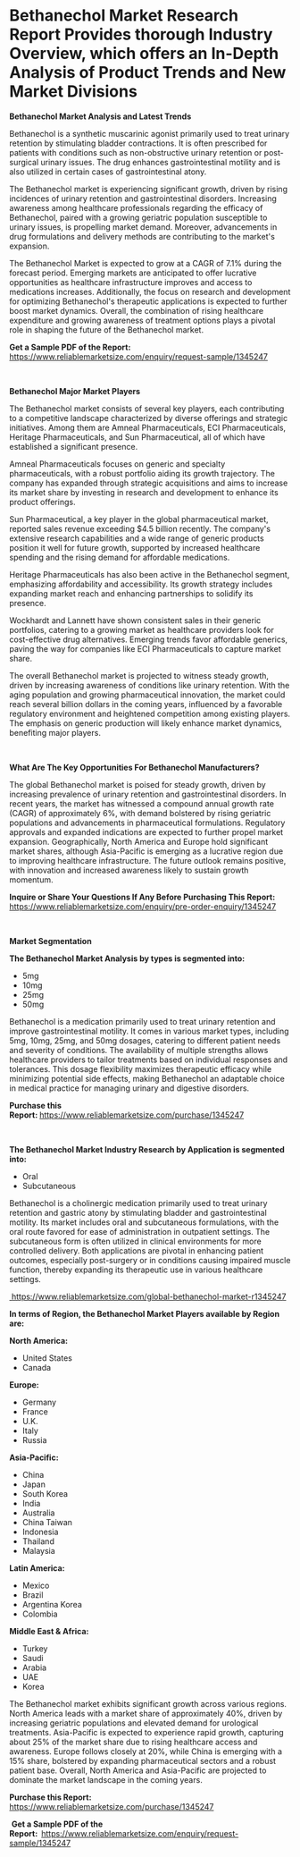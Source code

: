 <p><h1>Bethanechol Market Research Report Provides thorough Industry Overview, which offers an In-Depth Analysis of Product Trends and New Market Divisions</h1></p><p><strong>Bethanechol Market Analysis and Latest Trends</strong></p>
<p><p>Bethanechol is a synthetic muscarinic agonist primarily used to treat urinary retention by stimulating bladder contractions. It is often prescribed for patients with conditions such as non-obstructive urinary retention or post-surgical urinary issues. The drug enhances gastrointestinal motility and is also utilized in certain cases of gastrointestinal atony.</p><p>The Bethanechol market is experiencing significant growth, driven by rising incidences of urinary retention and gastrointestinal disorders. Increasing awareness among healthcare professionals regarding the efficacy of Bethanechol, paired with a growing geriatric population susceptible to urinary issues, is propelling market demand. Moreover, advancements in drug formulations and delivery methods are contributing to the market's expansion.</p><p>The Bethanechol Market is expected to grow at a CAGR of 7.1% during the forecast period. Emerging markets are anticipated to offer lucrative opportunities as healthcare infrastructure improves and access to medications increases. Additionally, the focus on research and development for optimizing Bethanechol's therapeutic applications is expected to further boost market dynamics. Overall, the combination of rising healthcare expenditure and growing awareness of treatment options plays a pivotal role in shaping the future of the Bethanechol market.</p></p>
<p><strong>Get a Sample PDF of the Report:&nbsp;</strong> <a href="https://www.reliablemarketsize.com/enquiry/request-sample/1345247?utm_campaign=2628&utm_medium=2&utm_source=Github&utm_content=ia&utm_term=19042025&utm_id=bethanechol">https://www.reliablemarketsize.com/enquiry/request-sample/1345247</a></p>
<p>&nbsp;</p>
<p><strong>Bethanechol Major Market Players</strong></p>
<p><p>The Bethanechol market consists of several key players, each contributing to a competitive landscape characterized by diverse offerings and strategic initiatives. Among them are Amneal Pharmaceuticals, ECI Pharmaceuticals, Heritage Pharmaceuticals, and Sun Pharmaceutical, all of which have established a significant presence.</p><p>Amneal Pharmaceuticals focuses on generic and specialty pharmaceuticals, with a robust portfolio aiding its growth trajectory. The company has expanded through strategic acquisitions and aims to increase its market share by investing in research and development to enhance its product offerings.</p><p>Sun Pharmaceutical, a key player in the global pharmaceutical market, reported sales revenue exceeding $4.5 billion recently. The company's extensive research capabilities and a wide range of generic products position it well for future growth, supported by increased healthcare spending and the rising demand for affordable medications.</p><p>Heritage Pharmaceuticals has also been active in the Bethanechol segment, emphasizing affordability and accessibility. Its growth strategy includes expanding market reach and enhancing partnerships to solidify its presence.</p><p>Wockhardt and Lannett have shown consistent sales in their generic portfolios, catering to a growing market as healthcare providers look for cost-effective drug alternatives. Emerging trends favor affordable generics, paving the way for companies like ECI Pharmaceuticals to capture market share.</p><p>The overall Bethanechol market is projected to witness steady growth, driven by increasing awareness of conditions like urinary retention. With the aging population and growing pharmaceutical innovation, the market could reach several billion dollars in the coming years, influenced by a favorable regulatory environment and heightened competition among existing players. The emphasis on generic production will likely enhance market dynamics, benefiting major players.</p></p>
<p>&nbsp;</p>
<p><strong>What Are The Key Opportunities For Bethanechol Manufacturers?</strong></p>
<p><p>The global Bethanechol market is poised for steady growth, driven by increasing prevalence of urinary retention and gastrointestinal disorders. In recent years, the market has witnessed a compound annual growth rate (CAGR) of approximately 6%, with demand bolstered by rising geriatric populations and advancements in pharmaceutical formulations. Regulatory approvals and expanded indications are expected to further propel market expansion. Geographically, North America and Europe hold significant market shares, although Asia-Pacific is emerging as a lucrative region due to improving healthcare infrastructure. The future outlook remains positive, with innovation and increased awareness likely to sustain growth momentum.</p></p>
<p><strong>Inquire or Share Your Questions If Any Before Purchasing This Report:</strong> <a href="https://www.reliablemarketsize.com/enquiry/pre-order-enquiry/1345247?utm_campaign=2628&utm_medium=2&utm_source=Github&utm_content=ia&utm_term=19042025&utm_id=bethanechol">https://www.reliablemarketsize.com/enquiry/pre-order-enquiry/1345247</a></p>
<p>&nbsp;</p>
<p><strong>Market Segmentation</strong></p>
<p><strong>The Bethanechol Market Analysis by types is segmented into:</strong></p>
<p><ul><li>5mg</li><li>10mg</li><li>25mg</li><li>50mg</li></ul></p>
<p><p>Bethanechol is a medication primarily used to treat urinary retention and improve gastrointestinal motility. It comes in various market types, including 5mg, 10mg, 25mg, and 50mg dosages, catering to different patient needs and severity of conditions. The availability of multiple strengths allows healthcare providers to tailor treatments based on individual responses and tolerances. This dosage flexibility maximizes therapeutic efficacy while minimizing potential side effects, making Bethanechol an adaptable choice in medical practice for managing urinary and digestive disorders.</p></p>
<p><strong>Purchase this Report:&nbsp;</strong><a href="https://www.reliablemarketsize.com/purchase/1345247?utm_campaign=2628&utm_medium=2&utm_source=Github&utm_content=ia&utm_term=19042025&utm_id=bethanechol">https://www.reliablemarketsize.com/purchase/1345247</a></p>
<p>&nbsp;</p>
<p><strong>The Bethanechol Market Industry Research by Application is segmented into:</strong></p>
<p><ul><li>Oral</li><li>Subcutaneous</li></ul></p>
<p><p>Bethanechol is a cholinergic medication primarily used to treat urinary retention and gastric atony by stimulating bladder and gastrointestinal motility. Its market includes oral and subcutaneous formulations, with the oral route favored for ease of administration in outpatient settings. The subcutaneous form is often utilized in clinical environments for more controlled delivery. Both applications are pivotal in enhancing patient outcomes, especially post-surgery or in conditions causing impaired muscle function, thereby expanding its therapeutic use in various healthcare settings.</p></p>
<p><a href="https://www.reliablemarketsize.com/global-bethanechol-market-r1345247?utm_campaign=2628&utm_medium=2&utm_source=Github&utm_content=ia&utm_term=19042025&utm_id=bethanechol">&nbsp;https://www.reliablemarketsize.com/global-bethanechol-market-r1345247</a></p>
<p><strong>In terms of Region, the Bethanechol Market Players available by Region are:</strong></p>
<p>
    <p> <strong> North America: </strong>
        <ul>
            <li>United States</li>
            <li>Canada</li>
        </ul>
        </p> 
    <p> <strong> Europe: </strong>
        <ul>
            <li>Germany</li>
            <li>France</li>
            <li>U.K.</li>
            <li>Italy</li>
            <li>Russia</li>
        </ul>
        </p> 
    <p> <strong> Asia-Pacific: </strong>
        <ul>
            <li>China</li>
            <li>Japan</li>
            <li>South Korea</li>
            <li>India</li>
            <li>Australia</li>
            <li>China Taiwan</li>
            <li>Indonesia</li>
            <li>Thailand</li>
            <li>Malaysia</li>
        </ul>
        </p> 
    <p> <strong> Latin America: </strong>
        <ul>
            <li>Mexico</li>
            <li>Brazil</li>
            <li>Argentina Korea</li>
            <li>Colombia</li>
        </ul>
        </p> 
    <p> <strong> Middle East & Africa: </strong>
        <ul>
            <li>Turkey</li>
            <li>Saudi</li>
            <li>Arabia</li>
            <li>UAE</li>
            <li>Korea</li>
        </ul>
    </p>
    </p>
<p><p>The Bethanechol market exhibits significant growth across various regions. North America leads with a market share of approximately 40%, driven by increasing geriatric populations and elevated demand for urological treatments. Asia-Pacific is expected to experience rapid growth, capturing about 25% of the market share due to rising healthcare access and awareness. Europe follows closely at 20%, while China is emerging with a 15% share, bolstered by expanding pharmaceutical sectors and a robust patient base. Overall, North America and Asia-Pacific are projected to dominate the market landscape in the coming years.</p></p>
<p><strong>Purchase this Report: </strong><a href="https://www.reliablemarketsize.com/purchase/1345247?utm_campaign=2628&utm_medium=2&utm_source=Github&utm_content=ia&utm_term=19042025&utm_id=bethanechol">https://www.reliablemarketsize.com/purchase/1345247</a></p>
<p>&nbsp;<strong>Get a Sample PDF of the Report:&nbsp;&nbsp;</strong><a href="https://www.reliablemarketsize.com/enquiry/request-sample/1345247?utm_campaign=2628&utm_medium=2&utm_source=Github&utm_content=ia&utm_term=19042025&utm_id=bethanechol">https://www.reliablemarketsize.com/enquiry/request-sample/1345247</a></p>
<p><strong></strong></p>
<p><p></p><p></p><p></p></p>